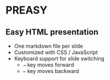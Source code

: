 # PREASY

## Easy HTML presentation

- One markdown file per slide
- Customized with CSS / JavaScript
- Keyboard support for slide switching
  - <code>&rarr;</code> key moves forward
  - <code>&larr;</code> key moves backward
